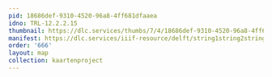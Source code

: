 ```yaml
---
pid: 18686def-9310-4520-96a8-4ff681dfaaea
idno: TRL-12.2.2.15
thumbnail: https://dlc.services/thumbs/7/4/18686def-9310-4520-96a8-4ff681dfaaea/full/400,339/0/default.jpg
manifest: https://dlc.services/iiif-resource/delft/string1string2string3/kaartenproject-2007/TRL-12.2.2.15
order: '666'
layout: map
collection: kaartenproject
---
```


